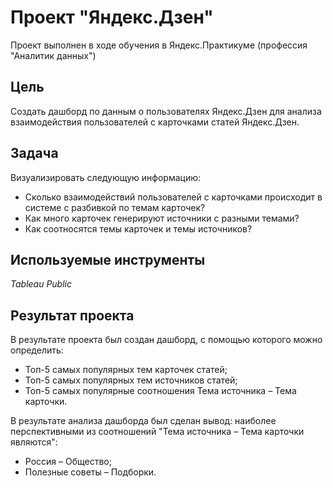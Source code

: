 # Проект "Яндекс.Дзен"
Проект выполнен в ходе обучения в Яндекс.Практикуме (профессия "Аналитик данных") 

## Цель
Создать дашборд по данным о пользователях Яндекс.Дзен для анализа взаимодействия пользователей с карточками статей Яндекс.Дзен.
## Задача

Визуализировать следующую информацию:

* Сколько взаимодействий пользователей с карточками происходит в системе с разбивкой по темам карточек?
* Как много карточек генерируют источники с разными темами?
* Как соотносятся темы карточек и темы источников?

## Используемые инструменты
*Tableau Public*

## Результат проекта
В результате проекта был создан дашборд, с помощью которого можно определить:

* Топ-5 самых популярныx тем карточек статей;
* Топ-5 самых популярных тем источников статей;
* Топ-5 самых популярные соотношения Тема источника – Тема карточки.

В результате анализа дашборда был сделан вывод: наиболее перспективными из соотношений "Тема источника – Тема карточки являются":

* Россия – Общество;
* Полезные советы – Подборки.